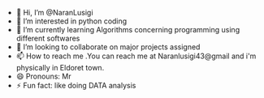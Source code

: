 - 👋 Hi, I’m @NaranLusigi
- 👀 I’m interested in python coding
- 🌱 I’m currently learning Algorithms concerning programming using different softwares
- 💞️ I’m looking to collaborate on major projects assigned
- 📫 How to reach me .You can reach me at Naranlusigi43@gmail and i'm physically in Eldoret town.
- 😄 Pronouns: Mr
- ⚡ Fun fact: like doing DATA analysis 

<!---
NaranLusigi/NaranLusigi is a ✨ special ✨ repository because its `README.md` (this file) appears on your GitHub profile.
You can click the Preview link to take a look at your changes.
--->
